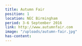 ```yaml
---
title: Autumn Fair
position: 1
location: NEC Birmingham
period: 3-6 September 2016
link: http://www.autumnfair.com
image: "/uploads/autumn-fair.jpg"
has-content: 
---
```


